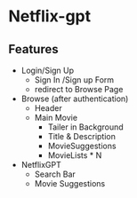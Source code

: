 # Netflix-gpt

## Features

-   Login/Sign Up
    -   Sign In /Sign up Form
    -   redirect to Browse Page
-   Browse (after authentication)
    -   Header
    -   Main Movie
        -   Tailer in Background
        -   Title & Description
        -   MovieSuggestions
        -   MovieLists \* N
-   NetflixGPT
    -   Search Bar
    -   Movie Suggestions
